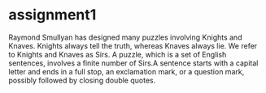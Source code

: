 # assignment1
Raymond Smullyan has designed many puzzles involving Knights and Knaves. Knights always tell the truth,
whereas Knaves always lie. We refer to Knights and Knaves as Sirs. A puzzle, which is a set of English sentences,
involves a finite number of Sirs.A sentence starts with a capital letter and ends in a full stop, an exclamation mark,
or a question mark, possibly followed by closing double quotes. 
